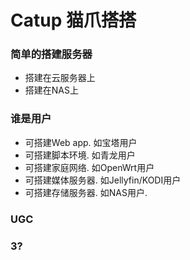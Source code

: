 # Catup 猫爪搭搭

### 简单的搭建服务器
- 搭建在云服务器上
- 搭建在NAS上

### 谁是用户
- 可搭建Web app. 如宝塔用户
- 可搭建脚本环境. 如青龙用户
- 可搭建家庭网络. 如OpenWrt用户
- 可搭建媒体服务器. 如Jellyfin/KODI用户
- 可搭建存储服务器. 如NAS用户.

### UGC
### 3?
